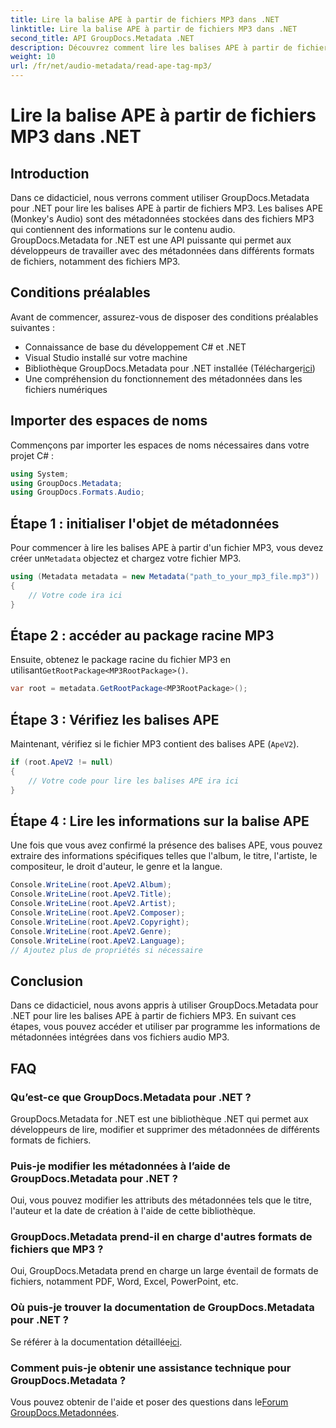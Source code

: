 ```yaml
---
title: Lire la balise APE à partir de fichiers MP3 dans .NET
linktitle: Lire la balise APE à partir de fichiers MP3 dans .NET
second_title: API GroupDocs.Metadata .NET
description: Découvrez comment lire les balises APE à partir de fichiers MP3 à l'aide de GroupDocs.Metadata pour .NET. Explorez l'extraction de métadonnées en C# avec des conseils étape par étape.
weight: 10
url: /fr/net/audio-metadata/read-ape-tag-mp3/
---
```


# Lire la balise APE à partir de fichiers MP3 dans .NET

## Introduction
Dans ce didacticiel, nous verrons comment utiliser GroupDocs.Metadata pour .NET pour lire les balises APE à partir de fichiers MP3. Les balises APE (Monkey's Audio) sont des métadonnées stockées dans des fichiers MP3 qui contiennent des informations sur le contenu audio. GroupDocs.Metadata for .NET est une API puissante qui permet aux développeurs de travailler avec des métadonnées dans différents formats de fichiers, notamment des fichiers MP3.
## Conditions préalables
Avant de commencer, assurez-vous de disposer des conditions préalables suivantes :
- Connaissance de base du développement C# et .NET
- Visual Studio installé sur votre machine
-  Bibliothèque GroupDocs.Metadata pour .NET installée (Télécharger[ici](https://releases.groupdocs.com/metadata/net/))
- Une compréhension du fonctionnement des métadonnées dans les fichiers numériques

## Importer des espaces de noms
Commençons par importer les espaces de noms nécessaires dans votre projet C# :
```csharp
using System;
using GroupDocs.Metadata;
using GroupDocs.Formats.Audio;
```
## Étape 1 : initialiser l'objet de métadonnées
 Pour commencer à lire les balises APE à partir d'un fichier MP3, vous devez créer un`Metadata` objectez et chargez votre fichier MP3.
```csharp
using (Metadata metadata = new Metadata("path_to_your_mp3_file.mp3"))
{
    // Votre code ira ici
}
```
## Étape 2 : accéder au package racine MP3
 Ensuite, obtenez le package racine du fichier MP3 en utilisant`GetRootPackage<MP3RootPackage>()`.
```csharp
var root = metadata.GetRootPackage<MP3RootPackage>();
```
## Étape 3 : Vérifiez les balises APE
Maintenant, vérifiez si le fichier MP3 contient des balises APE (`ApeV2`).
```csharp
if (root.ApeV2 != null)
{
    // Votre code pour lire les balises APE ira ici
}
```
## Étape 4 : Lire les informations sur la balise APE
Une fois que vous avez confirmé la présence des balises APE, vous pouvez extraire des informations spécifiques telles que l'album, le titre, l'artiste, le compositeur, le droit d'auteur, le genre et la langue.
```csharp
Console.WriteLine(root.ApeV2.Album);
Console.WriteLine(root.ApeV2.Title);
Console.WriteLine(root.ApeV2.Artist);
Console.WriteLine(root.ApeV2.Composer);
Console.WriteLine(root.ApeV2.Copyright);
Console.WriteLine(root.ApeV2.Genre);
Console.WriteLine(root.ApeV2.Language);
// Ajoutez plus de propriétés si nécessaire
```

## Conclusion
Dans ce didacticiel, nous avons appris à utiliser GroupDocs.Metadata pour .NET pour lire les balises APE à partir de fichiers MP3. En suivant ces étapes, vous pouvez accéder et utiliser par programme les informations de métadonnées intégrées dans vos fichiers audio MP3.

## FAQ
### Qu’est-ce que GroupDocs.Metadata pour .NET ?
GroupDocs.Metadata for .NET est une bibliothèque .NET qui permet aux développeurs de lire, modifier et supprimer des métadonnées de différents formats de fichiers.
### Puis-je modifier les métadonnées à l’aide de GroupDocs.Metadata pour .NET ?
Oui, vous pouvez modifier les attributs des métadonnées tels que le titre, l'auteur et la date de création à l'aide de cette bibliothèque.
### GroupDocs.Metadata prend-il en charge d'autres formats de fichiers que MP3 ?
Oui, GroupDocs.Metadata prend en charge un large éventail de formats de fichiers, notamment PDF, Word, Excel, PowerPoint, etc.
### Où puis-je trouver la documentation de GroupDocs.Metadata pour .NET ?
 Se référer à la documentation détaillée[ici](https://tutorials.groupdocs.com/metadata/net/).
### Comment puis-je obtenir une assistance technique pour GroupDocs.Metadata ?
 Vous pouvez obtenir de l'aide et poser des questions dans le[Forum GroupDocs.Metadonnées](https://forum.groupdocs.com/c/metadata/14).